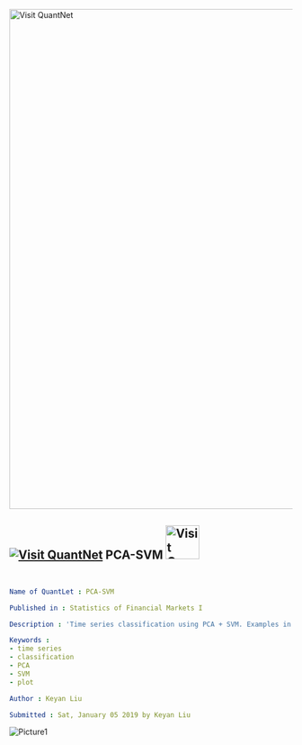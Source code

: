 [<img src="https://github.com/QuantLet/Styleguide-and-FAQ/blob/master/pictures/banner.png" width="888" alt="Visit QuantNet">](http://quantlet.de/)

## [<img src="https://github.com/QuantLet/Styleguide-and-FAQ/blob/master/pictures/qloqo.png" alt="Visit QuantNet">](http://quantlet.de/) **PCA-SVM** [<img src="https://github.com/QuantLet/Styleguide-and-FAQ/blob/master/pictures/QN2.png" width="60" alt="Visit QuantNet 2.0">](http://quantlet.de/)

```yaml


Name of QuantLet : PCA-SVM

Published in : Statistics of Financial Markets I

Description : 'Time series classification using PCA + SVM. Examples in cryptocurrency market.'

Keywords : 
- time series
- classification
- PCA
- SVM
- plot

Author : Keyan Liu

Submitted : Sat, January 05 2019 by Keyan Liu


```

![Picture1](Rplot.png)